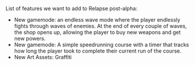 List of features we want to add to Relapse post-alpha:
- New gamemode: an endless wave mode where the player endlessly fights through waves of enemies. At the end of every couple of waves, the shop opens up, allowing the player to buy new weapons and get new powers.
- New gamemode: A simple speedrunning course with a timer that tracks how long the player took to complete their current run of the course.
- New Art Assets: Graffiti